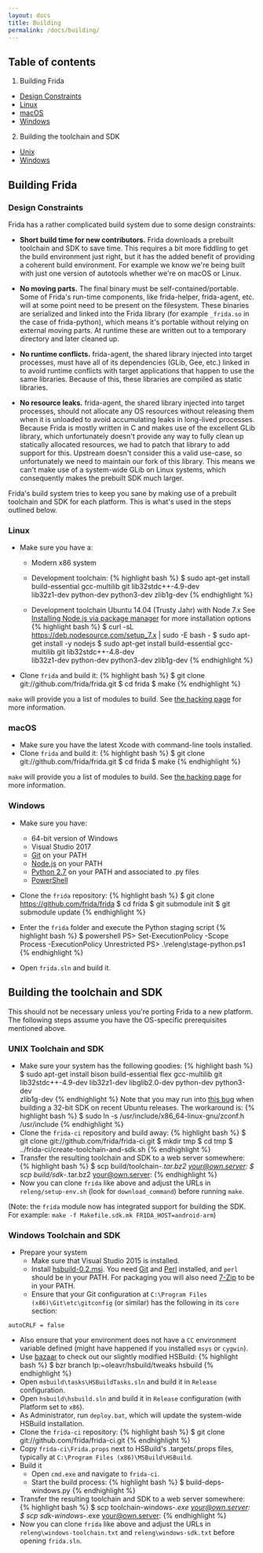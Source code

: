 ```yaml
---
layout: docs
title: Building
permalink: /docs/building/
---
```



## Table of contents

1. Building Frida
 - [Design Constraints](#design-constraints)
 - [Linux](#linux)
 - [macOS](#macOS)
 - [Windows](#windows)
2. Building the toolchain and SDK
 - [Unix](#unix-toolchain-and-sdk)
 - [Windows](#windows-toolchain-and-sdk)

## Building Frida

### Design Constraints

Frida has a rather complicated build system due to some design constraints:

- **Short build time for new contributors.** Frida downloads a prebuilt
toolchain and SDK to save time. This requires a bit more fiddling to get the
build environment just right, but it has the added benefit of providing a
coherent build environment. For example we know we're being built with just
one version of autotools whether we're on macOS or Linux.

- **No moving parts.** The final binary must be self-contained/portable. Some of
Frida's run-time components, like frida-helper, frida-agent, etc. will at some
point need to be present on the filesystem. These binaries are serialized and
linked into the Frida library (for example `_frida.so` in the case of
frida-python), which means it's portable without relying on external moving
parts. At runtime these are written out to a temporary directory and later
cleaned up.

- **No runtime conflicts.** frida-agent, the shared library injected into target
processes, must have all of its dependencies (GLib, Gee, etc.) linked in to
avoid runtime conflicts with target applications that happen to use the same
libraries. Because of this, these libraries are compiled as static libraries.

- **No resource leaks.** frida-agent, the shared library injected into target
processes, should not allocate any OS resources without releasing them when it
is unloaded to avoid accumulating leaks in long-lived processes. Because Frida
is mostly written in C and makes use of the excellent GLib library, which
unfortunately doesn't provide any way to fully clean up statically allocated
resources, we had to patch that library to add support for this. Upstream
doesn't consider this a valid use-case, so unfortunately we need to maintain our
fork of this library. This means we can't make use of a system-wide GLib on
Linux systems, which consequently makes the prebuilt SDK much larger.

Frida's build system tries to keep you sane by making use of a prebuilt
toolchain and SDK for each platform. This is what's used in the steps outlined
below.

### Linux

- Make sure you have a:
  - Modern x86 system
  - Development toolchain:
{% highlight bash %}
$ sudo apt-get install build-essential gcc-multilib git lib32stdc++-4.9-dev \
    lib32z1-dev python-dev python3-dev zlib1g-dev
{% endhighlight %}

  - Development toolchain Ubuntu 14.04 (Trusty Jahr) with Node 7.x
  See [Installing Node.js via package manager](https://nodejs.org/en/download/package-manager/) for more installation options
{% highlight bash %}
$ curl -sL https://deb.nodesource.com/setup_7.x | sudo -E bash -
$ sudo apt-get install -y nodejs
$ sudo apt-get install build-essential gcc-multilib git lib32stdc++-4.8-dev \
    lib32z1-dev python-dev python3-dev zlib1g-dev
{% endhighlight %}

- Clone `frida` and build it:
{% highlight bash %}
$ git clone git://github.com/frida/frida.git
$ cd frida
$ make
{% endhighlight %}

`make` will provide you a list of modules to build.  See [the hacking page](https://www.frida.re/docs/hacking/) for more information.

### macOS

- Make sure you have the latest Xcode with command-line tools installed.
- Clone `frida` and build it:
{% highlight bash %}
$ git clone git://github.com/frida/frida.git
$ cd frida
$ make
{% endhighlight %}

`make` will provide you a list of modules to build.  See [the hacking page](https://www.frida.re/docs/hacking/) for more information.

### Windows

- Make sure you have:
  - 64-bit version of Windows
  - Visual Studio 2017
  - [Git](https://git-scm.com/downloads) on your PATH
  - [Node.js](https://nodejs.org/) on your PATH
  - [Python 2.7](https://www.python.org/downloads/windows/) on your PATH and associated to .py files
  - [PowerShell](https://msdn.microsoft.com/en-us/powershell/scripting/setup/installing-windows-powershell)

- Clone the `frida` repository:
{% highlight bash %}
$ git clone https://github.com/frida/frida
$ cd frida
$ git submodule init
$ git submodule update
{% endhighlight %}

- Enter the `frida` folder and execute the Python staging script
{% highlight bash %}
$ powershell
PS> Set-ExecutionPolicy -Scope Process -ExecutionPolicy Unrestricted
PS> .\releng\stage-python.ps1
{% endhighlight %}

- Open `frida.sln` and build it.

## Building the toolchain and SDK

This should not be necessary unless you're porting Frida to a new platform. The
following steps assume you have the OS-specific prerequisites mentioned above.

### UNIX Toolchain and SDK

- Make sure your system has the following goodies:
{% highlight bash %}
$ sudo apt-get install bison build-essential flex gcc-multilib git \
    lib32stdc++-4.9-dev lib32z1-dev libglib2.0-dev python-dev python3-dev \
    zlib1g-dev
{% endhighlight %}
  Note that you may run into [this bug](https://bugs.launchpad.net/ubuntu/+source/zlib/+bug/1155307)
  when building a 32-bit SDK on recent Ubuntu releases. The workaround is:
{% highlight bash %}
  $ sudo ln -s /usr/include/x86_64-linux-gnu/zconf.h /usr/include
{% endhighlight %}
- Clone the `frida-ci` repository and build away:
{% highlight bash %}
$ git clone git://github.com/frida/frida-ci.git
$ mkdir tmp
$ cd tmp
$ ../frida-ci/create-toolchain-and-sdk.sh
{% endhighlight %}
- Transfer the resulting toolchain and SDK to a web server somewhere:
{% highlight bash %}
$ scp build/toolchain-*.tar.bz2 your@own.server:
$ scp build/sdk-*.tar.bz2 your@own.server:
{% endhighlight %}
- Now you can clone `frida` like above and adjust the URLs in
`releng/setup-env.sh` (look for `download_command`) before running `make`.

(Note: the `frida` module now has integrated support for building the SDK.
For example: `make -f Makefile.sdk.mk FRIDA_HOST=android-arm`)

### Windows Toolchain and SDK

- Prepare your system
  - Make sure that Visual Studio 2015 is installed.
  - Install
  [hsbuild-0.2.msi](https://launchpad.net/hsbuild/trunk/0.2/+download/hsbuild-0.2.msi).
  You need [Git](https://msysgit.github.com/) and
  [Perl](https://www.activestate.com/activeperl/) installed, and `perl` should be
  in your PATH. For packaging you will also need [7-Zip](http://www.7-zip.org/)
  to be in your PATH.
  - Ensure that your Git configuration at
  `C:\Program Files (x86)\Git\etc\gitconfig` (or similar) has the following in
   its `core` section:
```
autoCRLF = false
```
  - Also ensure that your environment does not have a `CC` environment variable
  defined (might have happened if you installed `msys` or `cygwin`).
  - Use [bazaar](https://bazaar.canonical.com/) to check out our slightly
  modified HSBuild:
{% highlight bash %}
$ bzr branch lp:~oleavr/hsbuild/tweaks hsbuild
{% endhighlight %}
  - Open `msbuild\tasks\HSBuildTasks.sln` and build it in `Release` configuration.
  - Open `hsbuild\hsbuild.sln` and build it in `Release` configuration (with
  Platform set to `x86`).
  - As Administrator, run `deploy.bat`, which will update the system-wide
  HSBuild installation.
  - Clone the `frida-ci` repository:
{% highlight bash %}
$ git clone git://github.com/frida/frida-ci.git
{% endhighlight %}
  - Copy `frida-ci\Frida.props` next to HSBuild's .targets/.props
  files, typically at `C:\Program Files (x86)\MSBuild\HSBuild`.
- Build it
  - Open `cmd.exe` and navigate to `frida-ci`.
  - Start the build process:
{% highlight bash %}
$ build-deps-windows.py
{% endhighlight %}
- Transfer the resulting toolchain and SDK to a web server somewhere:
{% highlight bash %}
$ scp toolchain-windows-*.exe your@own.server:
$ scp sdk-windows-*.exe your@own.server:
{% endhighlight %}
- Now you can clone `frida` like above and adjust the URLs in
`releng\windows-toolchain.txt` and `releng\windows-sdk.txt` before opening
`frida.sln`.
